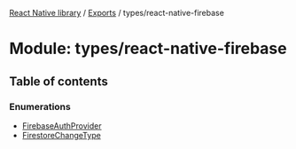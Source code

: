 [React Native library](../index.md) / [Exports](../modules.md) / types/react-native-firebase

# Module: types/react-native-firebase

## Table of contents

### Enumerations

- [FirebaseAuthProvider](../enums/types_react_native_firebase.FirebaseAuthProvider.md)
- [FirestoreChangeType](../enums/types_react_native_firebase.FirestoreChangeType.md)
